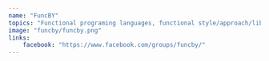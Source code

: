 ```yaml
---
name: "FuncBY"
topics: "Functional programing languages, functional style/approach/libraries, engineering, programming languages theory"
image: "funcby/funcby.png"
links: 
    facebook: "https://www.facebook.com/groups/funcby/"
---
```

